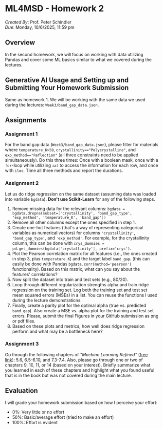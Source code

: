 # ML4MSD - Homework 2
*Created By*: Prof. Peter Schindler<br>
*Due*: Monday, 10/6/2025, 11:59 pm

## Overview

In the second homework, we will focus on working with data utilizing Pandas and cover some ML basics similar to what we covered during the lectures.

## Generative AI Usage and Setting up and Submitting Your Homework Submission

Same as homework 1. We will be working with the same data we used during the lectures: `Week3/band_gap_data.json`.

## Assignments

### Assignment 1

For the band gap data (`Week3/band_gap_data.json`), please filter for materials where `temperature_K>50`, `crystallinity=="Polycrystalline"`, and `exp_method=="Reflection"` (all three constraints need to be applied simultaneously). Do this three times: Once with a boolean mask, once with a `for`-loop while utilizing `iat` to access the information for each row, and once with `iloc`. Time all three methods and report the durations.

### Assignment 2

Let us do ridge regression on the same dataset (assuming data was loaded into variable `bgdata`). **Don't use Scikit-Learn** for any of the following steps.

1. Remove missing data for the relevant columns: `bgdata = bgdata.dropna(subset=['crystallinity', 'band_gap_type', 'exp_method', 'temperature_K', 'band_gap'])`
2. Remove all other columns except the ones specified in step 1.
3. Create one-hot features (that's a way of representing categorical variables as numerical vectors) for columns `'crystallinity'`, `'band_gap_type'`, and `'exp_method'`. For example, for the crystallinity column, this can be done with `crys_dummies = pd.get_dummies(bgdata['crystallinity'], prefix='crys')`. 
4. Plot the Pearson correlation matrix for all features (i.e., the ones created in step 3, plus `temperature_K`) and the target label `band_gap`. (this can easily be done with Pandas `bgdata.corr(method='pearson')` functionality). Based on this matrix, what can you say about the features' correlations?
5. Now split the dataset into train and test sets (e.g., 80/20).
6. Loop through different regularization strengths alpha and train ridge regression on the training set. Log both the training set and test set mean squared errors (MSEs) in a list. You can reuse the functions I used during the lecture demonstrations.
7. Finally, create a parity plot for the optimal alpha (true vs. predicted `band_gap`). Also create a MSE vs. alpha plot for the training and test set errors. Please, submit the final Figures in your GitHub submission as png or pdf files. 
8. Based on these plots and metrics, how well does ridge regression perform and what may be a bottleneck here?

### Assignment 3

Go through the following chapters of *"Machine Learning Refined"* ([free link](https://github.com/neonwatty/machine-learning-refined)): 5.6, 6.5-6.10, and 7.3-7.4. Also, please go through one or two of chapters 9, 10, 11, or 14 (based on your interest). Briefly summarize what you learned in each of these chapters and highlight what you found useful that is in the book but was not covered during the main lecture.

## Evaluation

I will grade your homework submission based on how I perceive your effort:
- 0%: Very little or no effort
- 50%: Basic/average effort (tried to make an effort)
- 100%: Effort is evident

